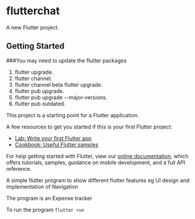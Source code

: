 # flutterchat

A new Flutter project.

## Getting Started

###You may need to update the flutter packages
1. flutter upgrade.
1. flutter channel.
1. flutter channel beta flutter upgrade.
1. flutter pub upgrade.
1. flutter pub upgrade --major-versions.
1. flutter pub outdated.

This project is a starting point for a Flutter application.

A few resources to get you started if this is your first Flutter project:

- [Lab: Write your first Flutter app](https://flutter.dev/docs/get-started/codelab)
- [Cookbook: Useful Flutter samples](https://flutter.dev/docs/cookbook)

For help getting started with Flutter, view our
[online documentation](https://flutter.dev/docs), which offers tutorials,
samples, guidance on mobile development, and a full API reference.


A simple flutter program to show different flutter features eg UI design and implementation of Navigation 

The program is an Expense tracker 

To run the program `flutter run`
